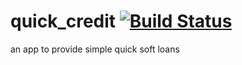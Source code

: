 # quick_credit  [![Build Status](https://travis-ci.org/ebundala/quick_credit.svg?branch=ch-readme-badges-165988314)](https://travis-ci.org/ebundala/quick_credit)
an app to provide simple quick soft loans